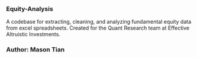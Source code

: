 <h3>Equity-Analysis </h3>
A codebase for extracting, cleaning, and analyzing fundamental equity data from excel spreadsheets.
Created for the Quant Research team at Effective Altruistic Investments.
<h3>Author: Mason Tian</h3>
